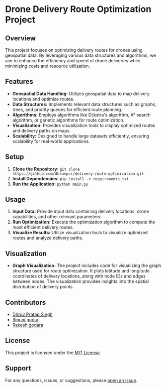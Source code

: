 # Drone Delivery Route Optimization Project

## Overview
This project focuses on optimizing delivery routes for drones using geospatial data. By leveraging various data structures and algorithms, we aim to enhance the efficiency and speed of drone deliveries while minimizing costs and resource utilization.

## Features
- **Geospatial Data Handling:** Utilizes geospatial data to map delivery locations and optimize routes.
- **Data Structures:** Implements relevant data structures such as graphs, trees, and priority queues for efficient route planning.
- **Algorithms:** Employs algorithms like Dijkstra's algorithm, A* search algorithm, or genetic algorithms for route optimization.
- **Visualization:** Provides visualization tools to display optimized routes and delivery paths on maps.
- **Scalability:** Designed to handle large datasets efficiently, ensuring scalability for real-world applications.

## Setup
1. **Clone the Repository:** `git clone https://github.com/dhruvpsr/delivery-route-optimization.git`
2. **Install Dependencies:** `pip install -r requirements.txt`
3. **Run the Application:** `python main.py`



## Usage
1. **Input Data:** Provide input data containing delivery locations, drone capabilities, and other relevant parameters.
2. **Run Optimization:** Execute the optimization algorithm to compute the most efficient delivery routes.
3. **Visualize Results:** Utilize visualization tools to visualize optimized routes and analyze delivery paths.

## Visualization
- **Graph Visualization:** The project includes code for visualizing the graph structure used for route optimization. It plots latitude and longitude coordinates of delivery locations, along with node IDs and edges between nodes. The visualization provides insights into the spatial distribution of delivery points.

## Contributors
- [Dhruv Pratap Singh](https://github.com/dhruvpsr)
- [Ripunj gupta](https://github.com/RipunjG)
- [Rakesh godara](https://github.com/rakeshgodara2005)

## License
This project is licensed under the [MIT License](LICENSE).

## Support
For any questions, issues, or suggestions, please [open an issue](https://github.com/dhruvpsr/delivery-route-optimization/issues).
